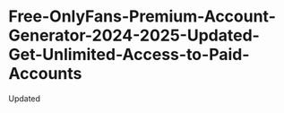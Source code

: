# Free-OnlyFans-Premium-Account-Generator-2024-2025-Updated-Get-Unlimited-Access-to-Paid-Accounts
Updated
